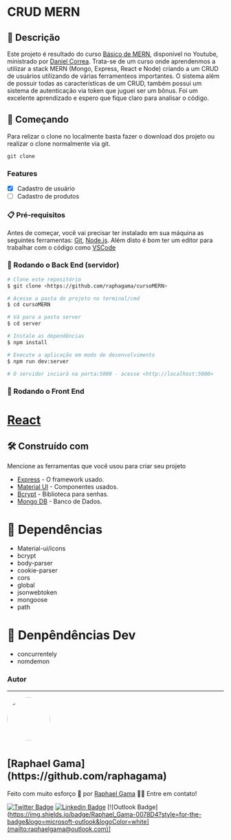 # CRUD MERN

## 📜 Descrição 
Este projeto é resultado do curso [Básico de MERN](https://youtube.com/playlist?list=PLf7vZ02bgXGWPYTDBP8Bd8C1rLqj0BRV3), disponível no Youtube, ministrado por [Daniel Correa](https://github.com/daniel-2010).
Trata-se de um curso onde aprendenmos a utilizar a stack MERN (Mongo, Express, React e Node) criando a um CRUD de usuários utilizando de várias ferramenteos importantes. 
O sistema além de possuir todas as características de um CRUD, também possui um sistema de autenticação via token que juguei ser um bônus. Foi um excelente aprendizado e espero que fique claro para analisar o código.

## 🚀 Começando

Para relizar o clone no localmente basta fazer o download dos projeto ou realizar o clone normalmente via git.
```
git clone
```

### Features

- [x] Cadastro de usuário
- [ ] Cadastro de produtos

### 📋 Pré-requisitos

Antes de começar, você vai precisar ter instalado em sua máquina as seguintes ferramentas:
[Git](https://git-scm.com), [Node.js](https://nodejs.org/en/). 
Além disto é bom ter um editor para trabalhar com o código como [VSCode](https://code.visualstudio.com/)

### 🎲 Rodando o Back End (servidor)

```bash
# Clone este repositório
$ git clone <https://github.com/raphagama/cursoMERN>

# Acesse a pasta do projeto no terminal/cmd
$ cd cursoMERN

# Vá para a pasta server
$ cd server

# Instale as dependências
$ npm install

# Execute a aplicação em modo de desenvolvimento
$ npm run dev:server

# O servidor inciará na porta:5000 - acesse <http://localhost:5000>

```

### 🎲 Rodando o Front End

# [React](https://pt-br.reactjs.org/docs/create-a-new-react-app.html)


## 🛠️ Construído com

Mencione as ferramentas que você usou para criar seu projeto

* [Express](https://expressjs.com/pt-br/) - O framework usado.
* [Material UI](http://www.dropwizard.io/1.0.2/docs/) - Componentes usados.
* [Bcrypt](https://maven.apache.org/) - Biblioteca para senhas.
* [Mongo DB](https://www.mongodb.com/) - Banco de Dados.

# 🏴 Dependências

* Material-ui/icons
* bcrypt
* body-parser
* cookie-parser
* cors
* global
* jsonwebtoken
* mongoose
* path

# 🏁 Denpêndências Dev

* concurrentely
* nomdemon

### Autor
---

 <img style="border-radius: 50%;" src="https://avatars.githubusercontent.com/u/31085966?v=4" width="100px;" alt=""/>
 <br />
 <h1><sub><b>[Raphael Gama](https://github.com/raphagama)</b></sub></h1>

Feito com muito esforço 🦾 por [Raphael Gama](https://github.com/raphagama) 👋🏽 Entre em contato!

[![Twitter Badge](https://img.shields.io/badge/-@rapha_gama-1ca0f1?style=flat-square&labelColor=1ca0f1&logo=twitter&logoColor=white&link=https://twitter.com/rapha_gama)](https://twitter.com/rapha_gama) [![Linkedin Badge](https://img.shields.io/badge/-Raphael-blue?style=flat-square&logo=Linkedin&logoColor=white&link=https://www.linkedin.com/in/raphael-gama-a804a4112)](https://www.linkedin.com/in/raphael-gama-a804a4112) 
[![Outlook Badge](https://img.shields.io/badge/Raphael_Gama-0078D4?style=for-the-badge&logo=microsoft-outlook&logoColor=white](mailto:raphaelgama@outlook.com)]

